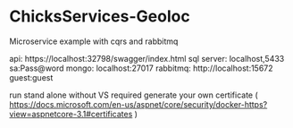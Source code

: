 # ChicksServices-Geoloc
Microservice example with cqrs and rabbitmq

api: https://localhost:32798/swagger/index.html
sql server: localhost,5433 sa:Pass@word
mongo: localhost:27017
rabbitmq: http://localhost:15672 guest:guest

run stand alone without VS required generate your own certificate ( https://docs.microsoft.com/en-us/aspnet/core/security/docker-https?view=aspnetcore-3.1#certificates )

